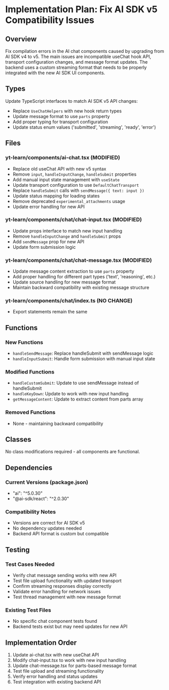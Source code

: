 # Implementation Plan: Fix AI SDK v5 Compatibility Issues

## Overview
Fix compilation errors in the AI chat components caused by upgrading from AI SDK v4 to v5. The main issues are incompatible useChat hook API, transport configuration changes, and message format updates. The backend uses a custom streaming format that needs to be properly integrated with the new AI SDK UI components.

## Types
Update TypeScript interfaces to match AI SDK v5 API changes:
- Replace `UseChatHelpers` with new hook return types
- Update message format to use `parts` property
- Add proper typing for transport configuration
- Update status enum values ('submitted', 'streaming', 'ready', 'error')

## Files
### yt-learn/components/ai-chat.tsx (MODIFIED)
- Replace old useChat API with new v5 syntax
- Remove `input`, `handleInputChange`, `handleSubmit` properties
- Add manual input state management with `useState`
- Update transport configuration to use `DefaultChatTransport`
- Replace `handleSubmit` calls with `sendMessage({ text: input })`
- Update status mapping for loading states
- Remove deprecated `experimental_attachments` usage
- Update error handling for new API

### yt-learn/components/chat/chat-input.tsx (MODIFIED)
- Update props interface to match new input handling
- Remove `handleInputChange` and `handleSubmit` props
- Add `sendMessage` prop for new API
- Update form submission logic

### yt-learn/components/chat/chat-message.tsx (MODIFIED)
- Update message content extraction to use `parts` property
- Add proper handling for different part types ('text', 'reasoning', etc.)
- Update source handling for new message format
- Maintain backward compatibility with existing message structure

### yt-learn/components/chat/index.ts (NO CHANGE)
- Export statements remain the same

## Functions
### New Functions
- `handleSendMessage`: Replace handleSubmit with sendMessage logic
- `handleInputSubmit`: Handle form submission with manual input state

### Modified Functions
- `handleCustomSubmit`: Update to use sendMessage instead of handleSubmit
- `handleKeyDown`: Update to work with new input handling
- `getMessageContent`: Update to extract content from parts array

### Removed Functions
- None - maintaining backward compatibility

## Classes
No class modifications required - all components are functional.

## Dependencies
### Current Versions (package.json)
- "ai": "^5.0.30"
- "@ai-sdk/react": "^2.0.30"

### Compatibility Notes
- Versions are correct for AI SDK v5
- No dependency updates needed
- Backend API format is custom but compatible

## Testing
### Test Cases Needed
- Verify chat message sending works with new API
- Test file upload functionality with updated transport
- Confirm streaming responses display correctly
- Validate error handling for network issues
- Test thread management with new message format

### Existing Test Files
- No specific chat component tests found
- Backend tests exist but may need updates for new API

## Implementation Order
1. Update ai-chat.tsx with new useChat API
2. Modify chat-input.tsx to work with new input handling
3. Update chat-message.tsx for parts-based message format
4. Test file upload and streaming functionality
5. Verify error handling and status updates
6. Test integration with existing backend API
